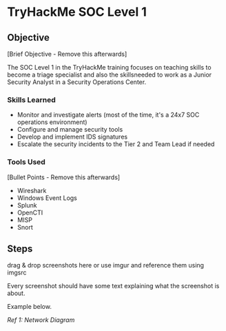 # TryHackMe SOC Level 1

## Objective
[Brief Objective - Remove this afterwards]

The SOC Level 1 in the TryHackMe training focuses on teaching skills to become a triage specialist and also the skillsneeded to work as a Junior Security Analyst in a Security Operations Center.

### Skills Learned

- Monitor and investigate alerts (most of the time, it's a 24x7 SOC operations environment)
- Configure and manage security tools
- Develop and implement IDS signatures
- Escalate the security incidents to the Tier 2 and Team Lead if needed

### Tools Used
[Bullet Points - Remove this afterwards]

- Wireshark
- Windows Event Logs
- Splunk
- OpenCTI
- MISP
- Snort

## Steps
drag & drop screenshots here or use imgur and reference them using imgsrc

Every screenshot should have some text explaining what the screenshot is about.

Example below.

*Ref 1: Network Diagram*
